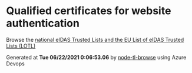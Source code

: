 # Qualified certificates for website authentication 
 Browse the [national eIDAS Trusted Lists and the EU List of eIDAS Trusted Lists (LOTL)](https://webgate.ec.europa.eu/tl-browser/#/) 
 
 
Generated at **Tue 06/22/2021  0:06:53.06** by [node-tl-browse](https://github.com/ymedlop/node-tl-browser) using Azure Devops 
